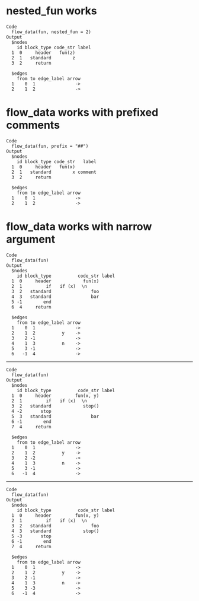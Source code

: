 # nested_fun works

    Code
      flow_data(fun, nested_fun = 2)
    Output
      $nodes
        id block_type code_str label
      1  0     header   fun(z)      
      2  1   standard        z      
      3  2     return               
      
      $edges
        from to edge_label arrow
      1    0  1               ->
      2    1  2               ->
      

# flow_data works with prefixed comments

    Code
      flow_data(fun, prefix = "##")
    Output
      $nodes
        id block_type code_str   label
      1  0     header   fun(x)        
      2  1   standard        x comment
      3  2     return                 
      
      $edges
        from to edge_label arrow
      1    0  1               ->
      2    1  2               ->
      

# flow_data works with narrow argument

    Code
      flow_data(fun)
    Output
      $nodes
        id block_type          code_str label
      1  0     header            fun(x)      
      2  1         if ⠀ if (x) ⠀\n⠀ ⠀ ⠀      
      3  2   standard               foo      
      4  3   standard               bar      
      5 -1        end                        
      6  4     return                        
      
      $edges
        from to edge_label arrow
      1    0  1               ->
      2    1  2          y    ->
      3    2 -1               ->
      4    1  3          n    ->
      5    3 -1               ->
      6   -1  4               ->
      

---

    Code
      flow_data(fun)
    Output
      $nodes
        id block_type          code_str label
      1  0     header         fun(x, y)      
      2  1         if ⠀ if (x) ⠀\n⠀ ⠀ ⠀      
      3  2   standard            stop()      
      4 -2       stop                        
      5  3   standard               bar      
      6 -1        end                        
      7  4     return                        
      
      $edges
        from to edge_label arrow
      1    0  1               ->
      2    1  2          y    ->
      3    2 -2               ->
      4    1  3          n    ->
      5    3 -1               ->
      6   -1  4               ->
      

---

    Code
      flow_data(fun)
    Output
      $nodes
        id block_type          code_str label
      1  0     header         fun(x, y)      
      2  1         if ⠀ if (x) ⠀\n⠀ ⠀ ⠀      
      3  2   standard               foo      
      4  3   standard            stop()      
      5 -3       stop                        
      6 -1        end                        
      7  4     return                        
      
      $edges
        from to edge_label arrow
      1    0  1               ->
      2    1  2          y    ->
      3    2 -1               ->
      4    1  3          n    ->
      5    3 -3               ->
      6   -1  4               ->
      

